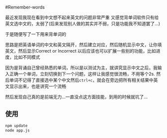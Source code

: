 #Remember-words

最近发现我现在看到中文想不起来英文的问题非常严重
又感觉背单词软件只有给英文选中文的，太弱了(后来发现别人做的其实并不弱，只是功能我不知道罢了...)

于是随便写了一下用来背单词的

思路是把英语单词的中文和英文隔开，然后建立对应，然后随机显示中文，让你填英文，然后显示Correct or Incorrect
以后应该也可以扩展一些别的功能，比如进度，比如不同模式

因为是背诵自己曾经熟悉的单词，所以是以测试为主，就讲究显示中文之后，我输入正确一个单词，立刻切换到下一个问题，这样让我感觉很流畅，不用等个2s.
然后单词不记得了直接选中某个中文然后`ctrl+c`，就会在旁边把所有相关结果中英文显示出来，也是讲究一个流畅 

然后发现自己真的是前端无力...一直没点这方面技能，到用的时候就坑了...

## 使用
```bash
npm update
node app.js
```
